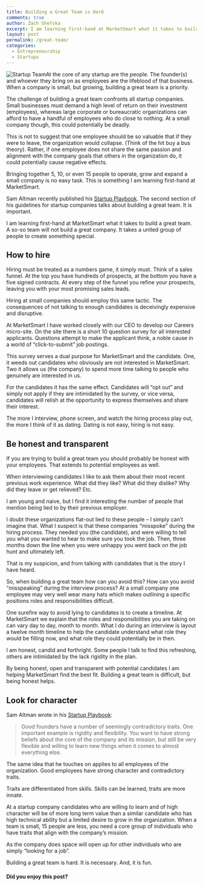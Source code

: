 ```yaml
---
title: Building a Great Team is Hard
comments: true
author: Zach Shefska
excerpt: I am learning first-hand at MarketSmart what it takes to build a great team. A so-so team will not build a great company. It takes a united group of people to create something special.
layout: post
permalink: /great-team/
categories:
  - Entrepreneurship
  - Startups
---
```

<div class="ttr_start">
</div>

<img class="alignright size-medium wp-image-512" src="http://i2.wp.com/shefska.com/wp-content/uploads/2015/11/startup_team-300x200.jpg?fit=300%2C200" alt="Startup Team" data-recalc-dims="1" />At the core of any startup are the people. The founder(s) and whoever they bring on as employees are the lifeblood of that business. When a company is small, but growing, building a great team is a priority.

The challenge of building a great team confronts all startup companies. Small businesses must demand a high level of return on their investment (employees), whereas large corporate or bureaucratic organizations can afford to have a handful of employees who do close to nothing. At a small company though, this could potentially be deadly.

This is not to suggest that one employee should be so valuable that if they were to leave, the organization would collapse. (Think of the hit buy a bus theory). Rather, if one employee does not share the same passion and alignment with the company goals that others in the organization do, it could potentially cause negative effects.

Bringing together 5, 10, or even 15 people to operate, grow and expand a small company is no easy task. This is something I am learning first-hand at MarketSmart.

Sam Altman recently published his <a href="http://playbook.samaltman.com/" target="_blank">Startup Playbook</a>. The second section of his guidelines for startup companies talks about building a great team. It is important.

I am learning first-hand at MarketSmart what it takes to build a great team. A so-so team will not build a great company. It takes a united group of people to create something special.

## How to hire

Hiring must be treated as a numbers game, it simply must. Think of a sales funnel. At the top you have hundreds of prospects, at the bottom you have a five signed contracts. At every step of the funnel you refine your prospects, leaving you with your most promising sales leads.

Hiring at small companies should employ this same tactic. The consequences of not talking to enough candidates is deceivingly expensive and disruptive.

At MarketSmart I have worked closely with our CEO to develop our Careers micro-site. On the site there is a short 10 question survey for all interested applicants. Questions attempt to make the applicant think, a noble cause in a world of &#8220;click-to-submit&#8221; job postings.

This survey serves a dual purpose for MarketSmart and the candidate. One, it weeds out candidates who obviously are not interested in MarketSmart. Two it allows us (the company) to spend more time talking to people who genuinely are interested in us.

For the candidates it has the same effect. Candidates will &#8220;opt out&#8221; and simply not apply if they are intimidated by the survey, or vice versa, candidates will relish at the opportunity to express themselves and share their interest.

The more I interview, phone screen, and watch the hiring process play out, the more I think of it as dating. Dating is not easy, hiring is not easy.

## Be honest and transparent

If you are trying to build a great team you should probably be honest with your employees. That extends to potential employees as well.

When interviewing candidates I like to ask them about their most recent previous work experience. What did they like? What did they dislike? Why did they leave or get relieved? Etc.

I am young and naive, but I find it interesting the number of people that mention being lied to by their previous employer.

I doubt these organizations flat-out lied to these people &#8211; I simply can&#8217;t imagine that. What I suspect is that these companies &#8220;misspoke&#8221; during the hiring process. They needed you (the candidate), and were willing to tell you what you wanted to hear to make sure you took the job. Then, three months down the line when you were unhappy you went back on the job hunt and ultimately left.

That is my suspicion, and from talking with candidates that is the story I have heard.

So, when building a great team how can you avoid this? How can you avoid &#8220;misspeaking&#8221; during the interview process? At a small company one employee may very well wear many hats which makes outlining a specific positions roles and responsibilities difficult.

One surefire way to avoid lying to candidates is to create a timeline. At MarketSmart we explain that the roles and responsibilities you are taking on can vary day to day, month to month. What I do during an interview is layout a twelve month timeline to help the candidate understand what role they would be filling now, and what role they could potentially be in then.

I am honest, candid and forthright. Some people I talk to find this refreshing, others are intimidated by the lack rigidity in the plan.

By being honest, open and transparent with potential candidates I am helping MarketSmart find the best fit. Building a great team is difficult, but being honest helps.

## Look for character

Sam Altman wrote in his <a href="http://playbook.samaltman.com/" target="_blank">Startup Playbook</a>:

> Good founders have a number of seemingly contradictory traits. One important example is rigidity and flexibility. You want to have strong beliefs about the core of the company and its mission, but still be very flexible and willing to learn new things when it comes to almost everything else.

The same idea that he touches on applies to all employees of the organization. Good employees have strong character and contradictory traits.

Traits are differentiated from skills. Skills can be learned, traits are more innate.

At a startup company candidates who are willing to learn and of high character will be of more long term value than a similar candidate who has high technical ability but a limited desire to grow in the organization. When a team is small, 15 people are less, you need a core group of individuals who have traits that align with the company&#8217;s mission.

As the company does space will open up for other individuals who are simply &#8220;looking for a job&#8221;.

Building a great team is hard. It is necessary. And, it is fun.

<div class="emailboxPost">
  <div class="emailboxformPost">
    <h4>
      Did you enjoy this post?
    </h4>
  </div>
</div>

<div class="ttr_end">
</div>